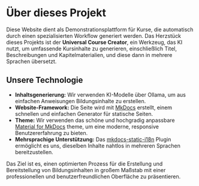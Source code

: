 # Über dieses Projekt

Diese Website dient als Demonstrationsplattform für Kurse, die automatisch durch einen spezialisierten Workflow generiert werden. Das Herzstück dieses Projekts ist der **Universal Course Creator**, ein Werkzeug, das KI nutzt, um umfassende Kursinhalte zu generieren, einschließlich Titel, Beschreibungen und Kapitelmaterialien, und diese dann in mehrere Sprachen übersetzt.

## Unsere Technologie

-   **Inhaltsgenerierung:** Wir verwenden KI-Modelle über Ollama, um aus einfachen Anweisungen Bildungsinhalte zu erstellen.
-   **Website-Framework:** Die Seite wird mit [MkDocs](https://www.mkdocs.org/) erstellt, einem schnellen und einfachen Generator für statische Seiten.
-   **Theme:** Wir verwenden das schöne und hochgradig anpassbare [Material for MkDocs](https://squidfunk.github.io/mkdocs-material/) theme, um eine moderne, responsive Benutzererfahrung zu bieten.
-   **Mehrsprachige Unterstützung:** Das [mkdocs-static-i18n](https://github.com/ultrabug/mkdocs-static-i18n) Plugin ermöglicht es uns, dieselben Inhalte nahtlos in mehreren Sprachen bereitzustellen.

Das Ziel ist es, einen optimierten Prozess für die Erstellung und Bereitstellung von Bildungsinhalten in großem Maßstab mit einer professionellen und benutzerfreundlichen Oberfläche zu präsentieren.
